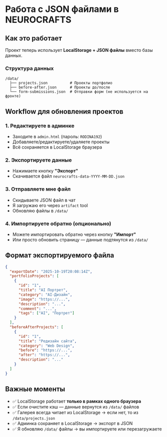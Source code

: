 # Работа с JSON файлами в NEUROCRAFTS

## Как это работает

Проект теперь использует **LocalStorage + JSON файлы** вместо базы данных.

### Структура данных

```
/data/
  ├── projects.json          # Проекты портфолио
  ├── before-after.json      # Проекты до/после
  └── form-submissions.json  # Отправки форм (не используется на фронте)
```

## Workflow для обновления проектов

### 1. Редактируете в админке
- Заходите в `admin.html` (пароль: `RODINA192`)
- Добавляете/редактируете/удаляете проекты
- Всё сохраняется в LocalStorage браузера

### 2. Экспортируете данные
- Нажимаете кнопку **"Экспорт"**
- Скачивается файл `neurocrafts-data-YYYY-MM-DD.json`

### 3. Отправляете мне файл
- Скидываете JSON файл в чат
- Я загружаю его через `artifact` tool
- Обновляю файлы в `/data/`

### 4. Импортируете обратно (опционально)
- Можете импортировать обратно через кнопку **"Импорт"**
- Или просто обновить страницу — данные подтянутся из `/data/`

## Формат экспортируемого файла

```json
{
  "exportDate": "2025-10-19T20:08:14Z",
  "portfolioProjects": [
    {
      "id": "1",
      "title": "AI Портрет",
      "category": "AI-Дизайн",
      "image": "https://...",
      "description": "...",
      "comment": "...",
      "tags": ["AI", "Портрет"]
    }
  ],
  "beforeAfterProjects": [
    {
      "id": "1",
      "title": "Редизайн сайта",
      "category": "Web Design",
      "before": "https://...",
      "after": "https://...",
      "description": "..."
    }
  ]
}
```

## Важные моменты

- ✅ LocalStorage работает **только в рамках одного браузера**
- ✅ Если очистите кэш — данные вернутся из `/data/` файлов
- ✅ Галерея всегда читает из LocalStorage → если нет, то из `/data/projects.json`
- ✅ Админка сохраняет в LocalStorage → экспорт в JSON
- ✅ Я обновляю `/data/` файлы → вы импортируете или перезагружаете